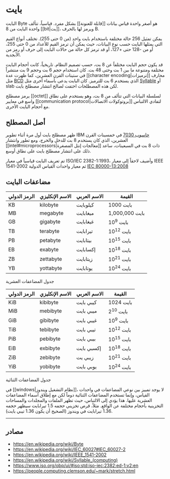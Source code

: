 # بايت

البايت Byte هو أصغر واحدة قياس بيانات [[قابلة للعنونة]] بشكل مفرد. قياسياً، تتألف واحدة البايت من 8 [[bit|بت]]، ويرمز لها بالحرف B.

يمكن تمثيل 256 حالة مختلفة باستخدام بايت واحد (من 0 حتى 255). تختلف أنواع القيم التي يمثلها البايت حسب نوع البيانات، حيث يمكن أن ترمز القيم للأعداد من 0 حتى 255، أو من -128 حتى +127، أو قد ترمز كل حالة من حالات البايت إلى حرف أو رمز من الأبجدية.

قد يكون حجم البايت مختلفاً عن 8 بت، حسب تصميم النظام. تاريخياً، كانت أحجام البايت مختلفة ومتنوعة ما بين 1 بت وحتى 48 بت. كان استخدام حجم 6 بت وحجم 9 بت منتشراً في ستينات القرن العشرين، كما ظهرت عدة [[character encoding|ترميزات]] محارف مثل [BCD](https://en.wikipedia.org/wiki/BCD_(character_encoding)) الذي يستخدم 6 بت للترميز. كان البايت يدعى بأسماء أخرى مثل [Syllable](https://en.wikipedia.org/wiki/Syllable_(computing)) أو slab لكن هذه المصطلحات اختفت لصالح انتشار مصطلح بايت.

يرمز مصطلح [[octet]] لسلسلة البيانات التي تتألف من 8 بت، وهو يستخدم على نطاق واسع في معايير [[communication protocol|بروتوكولات الاتصالات]] لتفادي الالتباس مع أحجام البايت الأخرى.

## أصل المصطلح

ظهر مصطلح بايت أول مرة أثناء تطوير IBM [حاسوب 7030](https://en.wikipedia.org/wiki/IBM_7030_Stretch) في خمسينات القرن العشرين، الذي كان يستخدم 8 بت للدخل والخرج، ومع تطور وانتشار [[intel#microprocessors|معالجات إنتل المصغرة]] ذات 8 بت في السبعينات، ساعد ذلك على انتشار مصطلح بايت على نطاق أوسع.

تم تعريف البايت قياسياً في معيار ISO/IEC 2382-1:1993، وأضيف لاحقاً إلى معيار IEEE 1541-2002 ثم معيار واحدات القياس الدولية [IEC 80000-13:2008](https://en.wikipedia.org/wiki/IEC_80000-13 "IEC 80000-13")

## مضاعفات البايت

| الرمز الدولي | الاسم الإنكليزي | الاسم العربي | القيمة               |
| ------------ | --------------- | ------------ | -------------------- |
| KB           | kilobyte        | كيلوبايت     | 1000 بايت            |
| MB           | megabyte        | ميغابايت     | 1,000,000 بايت       |
| GB           | gigabyte        | غيغابايت     | 10<sup>9</sup> بايت  |
| TB           | terabyte        | تيرابايت     | 10<sup>12</sup> بايت |
| PB           | petabyte        | بيتابايت     | 10<sup>15</sup> بايت |
| EB           | exabyte         | إكسابايت     | 10<sup>18</sup> بايت |
| ZB           | zettabyte       | زيتابايت     | 10<sup>21</sup> بايت |
| YB           | yottabyte       | يوتابايت     | 10<sup>24</sup> بايت |
جدول المضاعفات العشرية

| الرمز الدولي | الاسم الإنكليزي | الاسم العربي | القيمة               |
| ------------ | --------------- | ------------ | -------------------- |
| KiB          | kibibyte        | كيبي بايت    | 1024 بايت            |
| MiB          | mebibyte        | ميبي بايت    | 2<sup>10</sup> بايت  |
| GiB          | gibibyte        | غيبي بايت    | 10<sup>9</sup> بايت  |
| TiB          | tebibyte        | تيبي بايت    | 10<sup>12</sup> بايت |
| PiB          | pebibyte        | بيبي بايت    | 10<sup>15</sup> بايت |
| EiB          | exbibyte        | إكسبي بايت   | 10<sup>18</sup> بايت |
| ZiB          | zebibyte        | زيبي يت      | 10<sup>21</sup> بايت |
| YiB          | yobibyte        | يوبي بايت    | 10<sup>24</sup> بايت |
جدول المضاعفات الثنائية

في [[windows|نظام التشغيل ويندوز]]، لا يوجد تمييز بين نوعي المضاعفات في واحدات القياس، وإنما تستخدم المضاعفات الثنائية دوماً لكن مع إطلاق أسماء المضاعفات العشرية عليها. هذا يؤدي إلى الالتباس، حيث تظهر الملفات والمجلدات والمساحات التخزينية بأحجام مختلفة عن الواقع. مثلاً، قرص تخزيني حجمه 1.5 تيرابايت سيظهر حجمه 1.36 تيرابايت في ويندوز (الصحيح أن يكون 1.36 تيبي بايت).

---

## مصادر

- https://en.wikipedia.org/wiki/Byte
- https://en.wikipedia.org/wiki/IEC_60027#IEC_60027-2
- https://en.wikipedia.org/wiki/IEEE_1541-2002
- https://en.wikipedia.org/wiki/Syllable_(computing)
- https://www.iso.org/obp/ui/#iso:std:iso-iec:2382:ed-1:v2:en
- https://people.computing.clemson.edu/~mark/stretch.html
